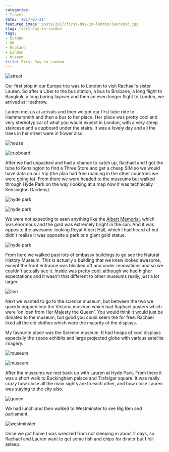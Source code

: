```yaml
---
categories:
- Travel
date: '2017-03-21'
featured_image: posts/2017/first-day-in-london/laurens3.jpg
slug: first-day-in-london
tags:
- Europe
- UK
- England
- London
- Museum
title: First Day in London
---
```


![street](laurens3.jpg "View of the street")

Our first stop in our Europe trip was to London to visit Rachael's sister Lauren.
So after a Uber to the bus station, a bus to Brisbane, a long flight to Bangkok, a long boring layover and then an even longer flight to London, we arrived at Heathrow.

Lauren met us at arrivals and then we got our first tube ride to Hammersmith and then a bus to her place. Her place was pretty cool and very stereotypical of what you would expect in London, with a very steep staircase and a cupboard under the stairs. It was a lovely day and all the trees in her street were in flower also.

![house](laurens1.jpg "Terraced house")

![cupboard](laurens2.jpg "Cupboard under the stairs")

After we had unpacked and had a chance to catch up, Rachael and I got the tube to Kensington to find a Three Store and get a cheap SIM so we would have data on our trip (the plan had free roaming in the other countries we were going to). From there we were headed to the museums but walked through Hyde Park on the way (looking at a map now it was technically Kensington Gardens).

![hyde park](hyde1.jpg)

![hyde park](hyde2.jpg)

We were not expecting to seen anything like the [Albert Memorial](https://en.wikipedia.org/wiki/Albert_Memorial), which was enormous and the gold was extremely bright in the sun. And it was opposite the awesome-looking Royal Albert Hall, which I had heard of but didn't realise it was opposite a park or a giant gold statue.

![hyde park](hyde3.jpg)

From here we walked past lots of embassy buildings to go see the Natural History Museum. This is actually a building that we knew looked awesome, except the front entrance was blocked off and under renovations and so we couldn't actually see it. Inside was pretty cool, although we had higher expectations and it wasn't that different to other museums really, just a lot larger.

![lion](lion.jpg)

Next we wanted to go to the science museum, but between the two we quickly popped into the Victoria museum which had Raphael posters which were 'on loan from Her Majesty the Queen'. You would think it would just be donated to the museum, but good you could seem the for free. Rachael liked all the old clothes which were the majority of the displays.

My favourite place was the Science museum. It had heaps of cool displays especially the space exhibits and large projected globe with various satellite imagery.

![museum](science1.jpg)

![museum](science2.jpg)

After the museums we met back up with Lauren at Hyde Park. From there it was a short walk to Buckingham palace and Trafalgar square. It was really crazy how close all the main sights are to each other, and how close Lauren was staying to the city also.

![queen](queen.jpg)

We had lunch and then walked to Westminster to see Big Ben and parliament.

![westminster](westminster.jpg)

Once we got home I was wrecked from not sleeping in about 2 days, so Rachael and Lauren want to get some fish and chips for dinner but I fell asleep.